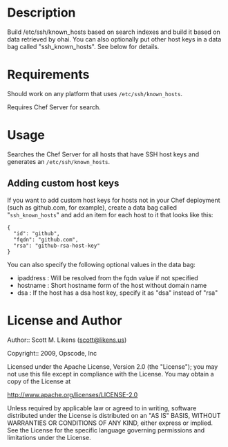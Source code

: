 Description
===========

Build /etc/ssh/known_hosts based on search indexes and build it based on data retrieved by ohai.
You can also optionally put other host keys in a data bag called "ssh_known_hosts".
See below for details.

Requirements
============

Should work on any platform that uses `/etc/ssh/known_hosts`.

Requires Chef Server for search.

Usage
=====

Searches the Chef Server for all hosts that have SSH host keys and
generates an `/etc/ssh/known_hosts`.

Adding custom host keys
-----------------------

If you want to add custom host keys for hosts not in your Chef deployment (such
as github.com, for example), create a data bag called "`ssh_known_hosts`" and add
an item for each host to it that looks like this:

    {
      "id": "github",
      "fqdn": "github.com",
      "rsa": "github-rsa-host-key"
    }

You can also specify the following optional values in the data bag:

* ipaddress : Will be resolved from the fqdn value if not specified
* hostname : Short hostname form of the host without domain name
* dsa : If the host has a dsa host key, specify it as "dsa" instead of "rsa"

License and Author
==================

Author:: Scott M. Likens (<scott@likens.us>)

Copyright:: 2009, Opscode, Inc

Licensed under the Apache License, Version 2.0 (the "License");
you may not use this file except in compliance with the License.
You may obtain a copy of the License at

http://www.apache.org/licenses/LICENSE-2.0

Unless required by applicable law or agreed to in writing, software
distributed under the License is distributed on an "AS IS" BASIS,
WITHOUT WARRANTIES OR CONDITIONS OF ANY KIND, either express or implied.
See the License for the specific language governing permissions and
limitations under the License.
